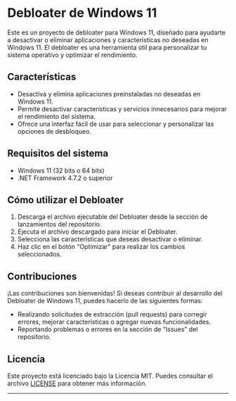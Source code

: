 # Debloater de Windows 11

Este es un proyecto de debloater para Windows 11, diseñado para ayudarte a desactivar o eliminar aplicaciones y características no deseadas en Windows 11. El debloater es una herramienta útil para personalizar tu sistema operativo y optimizar el rendimiento.

## Características

- Desactiva y elimina aplicaciones preinstaladas no deseadas en Windows 11.
- Permite desactivar características y servicios innecesarios para mejorar el rendimiento del sistema.
- Ofrece una interfaz fácil de usar para seleccionar y personalizar las opciones de desbloqueo.

## Requisitos del sistema

- Windows 11 (32 bits o 64 bits)
- .NET Framework 4.7.2 o superior

## Cómo utilizar el Debloater

1. Descarga el archivo ejecutable del Debloater desde la sección de lanzamientos del repositorio.
2. Ejecuta el archivo descargado para iniciar el Debloater.
3. Selecciona las características que deseas desactivar o eliminar.
4. Haz clic en el botón "Optimizar" para realizar los cambios seleccionados.

## Contribuciones

¡Las contribuciones son bienvenidas! Si deseas contribuir al desarrollo del Debloater de Windows 11, puedes hacerlo de las siguientes formas:

- Realizando solicitudes de extracción (pull requests) para corregir errores, mejorar características o agregar nuevas funcionalidades.
- Reportando problemas o errores en la sección de "Issues" del repositorio.

## Licencia

Este proyecto está licenciado bajo la Licencia MIT. Puedes consultar el archivo [LICENSE](LICENSE) para obtener más información.

---
